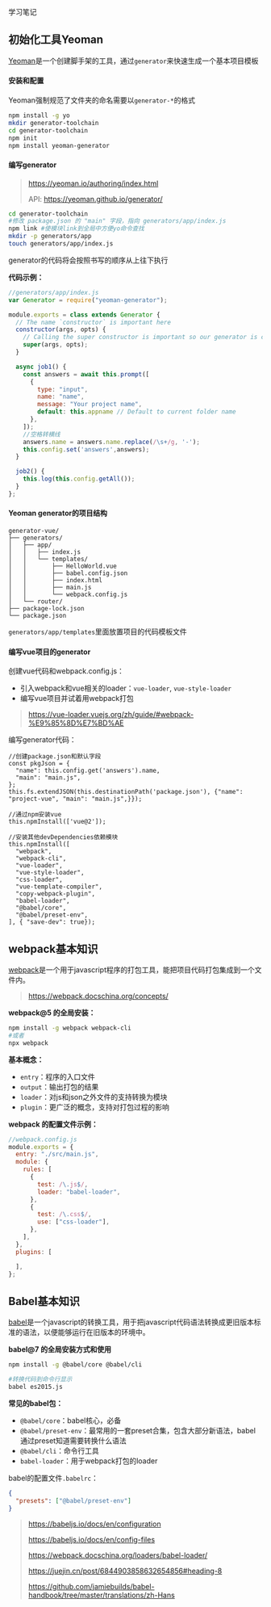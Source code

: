 学习笔记

## 初始化工具Yeoman
[Yeoman](https://yeoman.io/)是一个创建脚手架的工具，通过`generator`来快速生成一个基本项目模板

#### 安装和配置
Yeoman强制规范了文件夹的命名需要以`generator-*`的格式
```bash
npm install -g yo
mkdir generator-toolchain
cd generator-toolchain
npm init
npm install yeoman-generator
```

#### 编写generator

> https://yeoman.io/authoring/index.html
>
> API: https://yeoman.github.io/generator/

```bash
cd generator-toolchain
#修改 package.json 的 "main" 字段，指向 generators/app/index.js
npm link #使模块link到全局中方便yo命令查找
mkdir -p generators/app
touch generators/app/index.js
```

generator的代码将会按照书写的顺序从上往下执行


**代码示例：**
```javascript
//generators/app/index.js
var Generator = require("yeoman-generator");

module.exports = class extends Generator {
  // The name `constructor` is important here
  constructor(args, opts) {
    // Calling the super constructor is important so our generator is correctly set up
    super(args, opts);
  }

  async job1() {
    const answers = await this.prompt([
      {
        type: "input",
        name: "name",
        message: "Your project name",
        default: this.appname // Default to current folder name
      },
    ]);
    //空格转横线
    answers.name = answers.name.replace(/\s+/g, '-');
    this.config.set('answers',answers);
  }

  job2() {
    this.log(this.config.getAll());
  }
};

```

#### Yeoman generator的项目结构

```text
generator-vue/
├── generators/
│   ├── app/
│   │   ├── index.js
│   │   └── templates/
│   │       ├── HelloWorld.vue
│   │       ├── babel.config.json
│   │       ├── index.html
│   │       ├── main.js
│   │       └── webpack.config.js
│   └── router/
├── package-lock.json
└── package.json
```

`generators/app/templates`里面放置项目的代码模板文件

#### 编写vue项目的generator

创建vue代码和webpack.config.js：
- 引入webpack和vue相关的loader：`vue-loader`, `vue-style-loader`
- 编写vue项目并试着用webpack打包

> https://vue-loader.vuejs.org/zh/guide/#webpack-%E9%85%8D%E7%BD%AE

编写generator代码：
```
//创建package.json和默认字段
const pkgJson = {
  "name": this.config.get('answers').name,
  "main": "main.js",
};
this.fs.extendJSON(this.destinationPath('package.json'), {"name": "project-vue", "main": "main.js",}});

//通过npm安装vue
this.npmInstall(['vue@2']);

//安装其他devDependencies依赖模块
this.npmInstall([
  "webpack", 
  "webpack-cli",
  "vue-loader", 
  "vue-style-loader", 
  "css-loader",
  "vue-template-compiler",
  "copy-webpack-plugin",
  "babel-loader",
  "@babel/core",
  "@babel/preset-env",
], { "save-dev": true});
```

## webpack基本知识

[webpack](https://webpack.js.org/)是一个用于javascript程序的打包工具，能把项目代码打包集成到一个文件内。

> https://webpack.docschina.org/concepts/

**webpack@5 的全局安装：**
```bash
npm install -g webpack webpack-cli
#或者
npx webpack
```

**基本概念：**
- `entry`：程序的入口文件
- `output`：输出打包的结果
- `loader`：对js和json之外文件的支持转换为模块
- `plugin`：更广泛的概念，支持对打包过程的影响

**webpack 的配置文件示例：**
```javascript
//webpack.config.js
module.exports = {
  entry: "./src/main.js",
  module: {
    rules: [
      {
        test: /\.js$/,
        loader: "babel-loader",
      },
      {
        test: /\.css$/,
        use: ["css-loader"],
      },
    ],
  },
  plugins: [

  ],
};

```

## Babel基本知识
[babel](https://babeljs.io/)是一个javascript的转换工具，用于把javascript代码语法转换成更旧版本标准的语法，以便能够运行在旧版本的环境中。

**babel@7 的全局安装方式和使用**
```bash
npm install -g @babel/core @babel/cli

#转换代码到命令行显示
babel es2015.js
```

**常见的babel包：**
- `@babel/core`：babel核心，必备
- `@babel/preset-env`：最常用的一套preset合集，包含大部分新语法，babel通过preset知道需要转换什么语法
- `@babel/cli`：命令行工具
- `babel-loader`：用于webpack打包的loader

babel的配置文件`.babelrc`：
```json
{
  "presets": ["@babel/preset-env"]
}
```

> https://babeljs.io/docs/en/configuration
>
> https://babeljs.io/docs/en/config-files
>
> https://webpack.docschina.org/loaders/babel-loader/
>
> https://juejin.cn/post/6844903858632654856#heading-8
>
> https://github.com/jamiebuilds/babel-handbook/tree/master/translations/zh-Hans